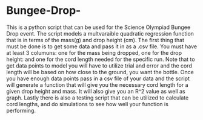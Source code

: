 # Bungee-Drop-
This is a python script that can be used for the Science Olympiad Bungee Drop event. The script models a multvaraible quadratic regression function that is in terms of the mass(g) and drop height (cm). The first thing that must be done is to get some data and pass it in as a .csv file. You must have at least 3 columuns: one for the mass being dropped, one for the drop height: and one for the cord length needed for the specific run. Note that to get data points to model you will have to utilize trial and error and the cord length will be based on how close to the ground, you want the bottle. Once you have enough data points pass in a csv file of your data and the script will generate a function that will give you the necessary cord length for a given drop height and mass. It will also give you an R^2 value as well as graph. Lastly there is also a testing script that can be utilized to calculate cord lengths, and do simulations to see how well your function is performing. 
